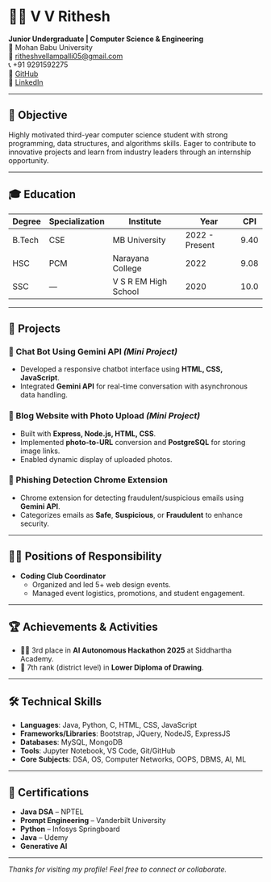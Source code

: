 # 👨‍💻 V V Rithesh

**Junior Undergraduate | Computer Science & Engineering**  
📍 Mohan Babu University  
📧 [ritheshvellampalli05@gmail.com](mailto:ritheshvellampalli05@gmail.com)  
📞 +91 9291592275  
🔗 [GitHub](https://github.com/Rithesh05)  
🔗 [LinkedIn](www.linkedin.com/in/ritheshvellampalli) <!-- Add your actual LinkedIn profile URL -->

---

## 🎯 Objective

Highly motivated third-year computer science student with strong programming, data structures, and algorithms skills. Eager to contribute to innovative projects and learn from industry leaders through an internship opportunity.

---

## 🎓 Education

| Degree | Specialization | Institute               | Year           | CPI  |
|--------|----------------|-------------------------|----------------|------|
| B.Tech | CSE            | MB University           | 2022 - Present | 9.40 |
| HSC    | PCM            | Narayana College        | 2022           | 9.08 |
| SSC    | —              | V S R EM High School    | 2020           | 10.0 |

---

## 💼 Projects

### 💬 Chat Bot Using Gemini API _(Mini Project)_
- Developed a responsive chatbot interface using **HTML, CSS, JavaScript**.
- Integrated **Gemini API** for real-time conversation with asynchronous data handling.

### 📝 Blog Website with Photo Upload _(Mini Project)_
- Built with **Express, Node.js, HTML, CSS**.
- Implemented **photo-to-URL** conversion and **PostgreSQL** for storing image links.
- Enabled dynamic display of uploaded photos.

### 🔐 Phishing Detection Chrome Extension
- Chrome extension for detecting fraudulent/suspicious emails using **Gemini API**.
- Categorizes emails as **Safe**, **Suspicious**, or **Fraudulent** to enhance security.

---

## 🧑‍💼 Positions of Responsibility

- **Coding Club Coordinator**
  - Organized and led 5+ web design events.
  - Managed event logistics, promotions, and student engagement.

---

## 🏆 Achievements & Activities

- 👨‍💻 3rd place in **AI Autonomous Hackathon 2025** at Siddhartha Academy.
- 🎨 7th rank (district level) in **Lower Diploma of Drawing**.

---

## 🛠️ Technical Skills

- **Languages**: Java, Python, C, HTML, CSS, JavaScript  
- **Frameworks/Libraries**: Bootstrap, JQuery, NodeJS, ExpressJS  
- **Databases**: MySQL, MongoDB  
- **Tools**: Jupyter Notebook, VS Code, Git/GitHub  
- **Core Subjects**: DSA, OS, Computer Networks, OOPS, DBMS, AI, ML  

---

## 📜 Certifications

- **Java DSA** – NPTEL  
- **Prompt Engineering** – Vanderbilt University  
- **Python** – Infosys Springboard  
- **Java** – Udemy  
- **Generative AI**

---

_Thanks for visiting my profile! Feel free to connect or collaborate._

